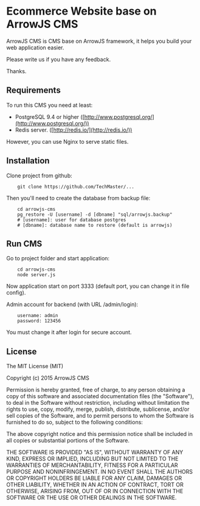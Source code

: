 Ecommerce Website base on ArrowJS CMS
==================
ArrowJS CMS is CMS base on ArrowJS framework, it helps you build your web application easier.

Please write us if you have any feedback.

Thanks.

## Requirements

To run this CMS you need at least:

- PostgreSQL 9.4 or higher ([http://www.postgresql.org/](http://www.postgresql.org/))
- Redis server. ([http://redis.io/](http://redis.io/))

However, you can use Nginx to serve static files.

## Installation

Clone project from github:

```
    git clone https://github.com/TechMaster/...
```

Then you'll need to create the database from backup file:

```
    cd arrowjs-cms
    pg_restore -U [username] -d [dbname] "sql/arrowjs.backup"
    # [username]: user for database postgres
    # [dbname]: database name to restore (default is arrowjs)
```

## Run CMS

Go to project folder and start application:

```
    cd arrowjs-cms
    node server.js
```

Now application start on port 3333 (default port, you can change it in file config).

Admin account for backend (with URL /admin/login):

```
    username: admin
    password: 123456
```
You must change it after login for secure account.

## License

The MIT License (MIT)

Copyright (c) 2015 ArrowJS CMS

Permission is hereby granted, free of charge, to any person obtaining a copy
of this software and associated documentation files (the "Software"), to deal
in the Software without restriction, including without limitation the rights
to use, copy, modify, merge, publish, distribute, sublicense, and/or sell
copies of the Software, and to permit persons to whom the Software is
furnished to do so, subject to the following conditions:

The above copyright notice and this permission notice shall be included in
all copies or substantial portions of the Software.

THE SOFTWARE IS PROVIDED "AS IS", WITHOUT WARRANTY OF ANY KIND, EXPRESS OR
IMPLIED, INCLUDING BUT NOT LIMITED TO THE WARRANTIES OF MERCHANTABILITY,
FITNESS FOR A PARTICULAR PURPOSE AND NONINFRINGEMENT. IN NO EVENT SHALL THE
AUTHORS OR COPYRIGHT HOLDERS BE LIABLE FOR ANY CLAIM, DAMAGES OR OTHER
LIABILITY, WHETHER IN AN ACTION OF CONTRACT, TORT OR OTHERWISE, ARISING FROM,
OUT OF OR IN CONNECTION WITH THE SOFTWARE OR THE USE OR OTHER DEALINGS IN
THE SOFTWARE.
